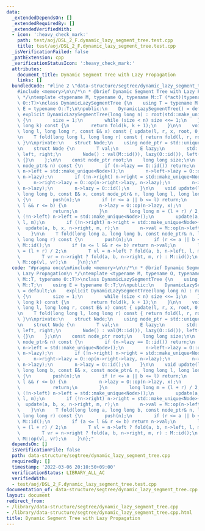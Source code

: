 ```yaml
---
data:
  _extendedDependsOn: []
  _extendedRequiredBy: []
  _extendedVerifiedWith:
  - icon: ':heavy_check_mark:'
    path: test/aoj/DSL_2_F.dynamic_lazy_segment_tree.test.cpp
    title: test/aoj/DSL_2_F.dynamic_lazy_segment_tree.test.cpp
  _isVerificationFailed: false
  _pathExtension: cpp
  _verificationStatusIcon: ':heavy_check_mark:'
  attributes:
    document_title: Dynamic Segment Tree with Lazy Propagation
    links: []
  bundledCode: "#line 2 \"data-structure/segtree/dynamic_lazy_segment_tree.cpp\"\n\
    #include <memory>\n\n/*\n * @brief Dynamic Segment Tree with Lazy Propagation\n\
    \ */\ntemplate <typename M, typename O, typename M::T (*act)(typename M::T, typename\
    \ O::T)>\nclass DynamicLazySegmentTree {\n    using T = typename M::T;\n    using\
    \ E = typename O::T;\n\npublic:\n    DynamicLazySegmentTree() = default;\n   \
    \ explicit DynamicLazySegmentTree(long long n) : root(std::make_unique<Node>())\
    \ {\n        size = 1;\n        while (size < n) size <<= 1;\n    }\n\n    T operator[](long\
    \ long k) const {\n        return fold(k, k + 1);\n    }\n\n    void update(long\
    \ long l, long long r, const E& x) const { update(l, r, x, root, 0, size); }\n\
    \n    T fold(long long l, long long r) const { return fold(l, r, root, 0, size);\
    \ }\n\nprivate:\n    struct Node;\n    using node_ptr = std::unique_ptr<Node>;\n\
    \n    struct Node {\n        T val;\n        E lazy;\n        std::unique_ptr<Node>\
    \ left, right;\n        Node() : val(M::id()), lazy(O::id()), left(nullptr), right(nullptr)\
    \ {}\n    };\n\n    const node_ptr root;\n    long long size;\n\n    void push(const\
    \ node_ptr& n) const {\n        if (n->lazy == O::id()) return;\n        if (!n->left)\
    \ n->left = std::make_unique<Node>();\n        n->left->lazy = O::op(n->left->lazy,\
    \ n->lazy);\n        if (!n->right) n->right = std::make_unique<Node>();\n   \
    \     n->right->lazy = O::op(n->right->lazy, n->lazy);\n        n->val = act(n->val,\
    \ n->lazy);\n        n->lazy = O::id();\n    }\n\n    void update(long long a,\
    \ long long b, const E& x, const node_ptr& n, long long l, long long r) const\
    \ {\n        push(n);\n        if (r <= a || b <= l) return;\n        if (a <=\
    \ l && r <= b) {\n            n->lazy = O::op(n->lazy, x);\n            push(n);\n\
    \            return;\n        }\n        long long m = (l + r) / 2;\n        if\
    \ (!n->left) n->left = std::make_unique<Node>();\n        update(a, b, x, n->left,\
    \ l, m);\n        if (!n->right) n->right = std::make_unique<Node>();\n      \
    \  update(a, b, x, n->right, m, r);\n        n->val = M::op(n->left->val, n->right->val);\n\
    \    }\n\n    T fold(long long a, long long b, const node_ptr& n, long long l,\
    \ long long r) const {\n        push(n);\n        if (r <= a || b <= l) return\
    \ M::id();\n        if (a <= l && r <= b) return n->val;\n        long long m\
    \ = (l + r) / 2;\n        T vl = n->left ? fold(a, b, n->left, l, m) : M::id();\n\
    \        T vr = n->right ? fold(a, b, n->right, m, r) : M::id();\n        return\
    \ M::op(vl, vr);\n    }\n};\n"
  code: "#pragma once\n#include <memory>\n\n/*\n * @brief Dynamic Segment Tree with\
    \ Lazy Propagation\n */\ntemplate <typename M, typename O, typename M::T (*act)(typename\
    \ M::T, typename O::T)>\nclass DynamicLazySegmentTree {\n    using T = typename\
    \ M::T;\n    using E = typename O::T;\n\npublic:\n    DynamicLazySegmentTree()\
    \ = default;\n    explicit DynamicLazySegmentTree(long long n) : root(std::make_unique<Node>())\
    \ {\n        size = 1;\n        while (size < n) size <<= 1;\n    }\n\n    T operator[](long\
    \ long k) const {\n        return fold(k, k + 1);\n    }\n\n    void update(long\
    \ long l, long long r, const E& x) const { update(l, r, x, root, 0, size); }\n\
    \n    T fold(long long l, long long r) const { return fold(l, r, root, 0, size);\
    \ }\n\nprivate:\n    struct Node;\n    using node_ptr = std::unique_ptr<Node>;\n\
    \n    struct Node {\n        T val;\n        E lazy;\n        std::unique_ptr<Node>\
    \ left, right;\n        Node() : val(M::id()), lazy(O::id()), left(nullptr), right(nullptr)\
    \ {}\n    };\n\n    const node_ptr root;\n    long long size;\n\n    void push(const\
    \ node_ptr& n) const {\n        if (n->lazy == O::id()) return;\n        if (!n->left)\
    \ n->left = std::make_unique<Node>();\n        n->left->lazy = O::op(n->left->lazy,\
    \ n->lazy);\n        if (!n->right) n->right = std::make_unique<Node>();\n   \
    \     n->right->lazy = O::op(n->right->lazy, n->lazy);\n        n->val = act(n->val,\
    \ n->lazy);\n        n->lazy = O::id();\n    }\n\n    void update(long long a,\
    \ long long b, const E& x, const node_ptr& n, long long l, long long r) const\
    \ {\n        push(n);\n        if (r <= a || b <= l) return;\n        if (a <=\
    \ l && r <= b) {\n            n->lazy = O::op(n->lazy, x);\n            push(n);\n\
    \            return;\n        }\n        long long m = (l + r) / 2;\n        if\
    \ (!n->left) n->left = std::make_unique<Node>();\n        update(a, b, x, n->left,\
    \ l, m);\n        if (!n->right) n->right = std::make_unique<Node>();\n      \
    \  update(a, b, x, n->right, m, r);\n        n->val = M::op(n->left->val, n->right->val);\n\
    \    }\n\n    T fold(long long a, long long b, const node_ptr& n, long long l,\
    \ long long r) const {\n        push(n);\n        if (r <= a || b <= l) return\
    \ M::id();\n        if (a <= l && r <= b) return n->val;\n        long long m\
    \ = (l + r) / 2;\n        T vl = n->left ? fold(a, b, n->left, l, m) : M::id();\n\
    \        T vr = n->right ? fold(a, b, n->right, m, r) : M::id();\n        return\
    \ M::op(vl, vr);\n    }\n};"
  dependsOn: []
  isVerificationFile: false
  path: data-structure/segtree/dynamic_lazy_segment_tree.cpp
  requiredBy: []
  timestamp: '2022-03-06 20:10:50+09:00'
  verificationStatus: LIBRARY_ALL_AC
  verifiedWith:
  - test/aoj/DSL_2_F.dynamic_lazy_segment_tree.test.cpp
documentation_of: data-structure/segtree/dynamic_lazy_segment_tree.cpp
layout: document
redirect_from:
- /library/data-structure/segtree/dynamic_lazy_segment_tree.cpp
- /library/data-structure/segtree/dynamic_lazy_segment_tree.cpp.html
title: Dynamic Segment Tree with Lazy Propagation
---
```

